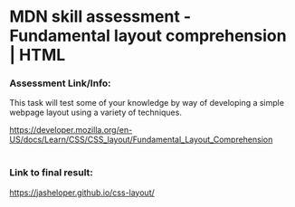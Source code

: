 # MDN skill assessment - Fundamental layout comprehension | HTML 


### Assessment Link/Info:
This task will test some of your knowledge by way of developing a simple webpage layout using a variety of techniques.

https://developer.mozilla.org/en-US/docs/Learn/CSS/CSS_layout/Fundamental_Layout_Comprehension
<br /><br />


### Link to final result:

https://jasheloper.github.io/css-layout/ 

